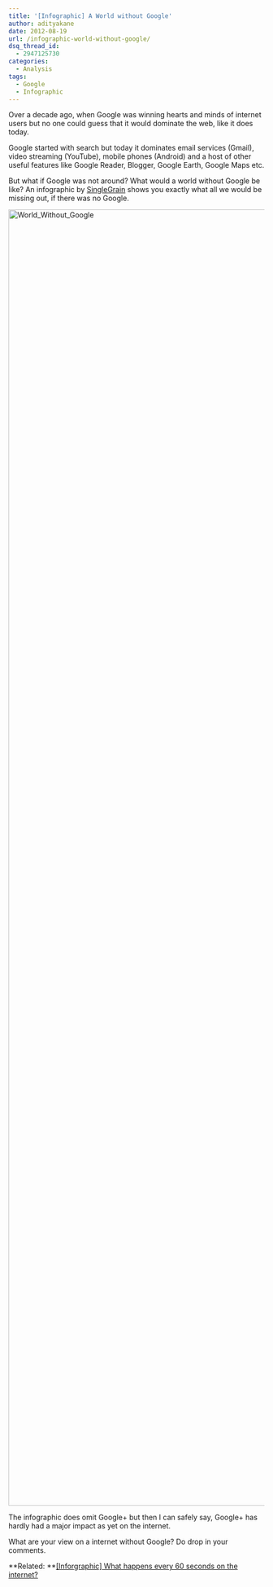 ```yaml
---
title: '[Infographic] A World without Google'
author: adityakane
date: 2012-08-19
url: /infographic-world-without-google/
dsq_thread_id:
  - 2947125730
categories:
  - Analysis
tags:
  - Google
  - Infographic
---
```

Over a decade ago, when Google was winning hearts and minds of internet users but no one could guess that it would dominate the web, like it does today.

Google started with search but today it dominates email services (Gmail), video streaming (YouTube), mobile phones (Android) and a host of other useful features like Google Reader, Blogger, Google Earth, Google Maps etc.

But what if Google was not around? What would a world without Google be like? An infographic by <a href="http://www.singlegrain.com/blog/a-world-without-google/" onclick="_gaq.push(['_trackEvent', 'outbound-article', 'http://www.singlegrain.com/blog/a-world-without-google/', 'SingleGrain']);" >SingleGrain</a> shows you exactly what all we would be missing out, if there was no Google.

[<img class="wp-image-60965" style="padding-left: 0px;padding-right: 0px;padding-top: 0px;border: 0px" src="http://cdn.devilsworkshop.org/files/2012/08/World_Without_Google_thumb.jpg" alt="World_Without_Google" width="570" height="2547" border="0" />][1]

The infographic does omit Google+ but then I can safely say, Google+ has hardly had a major impact as yet on the internet.

What are your view on a internet without Google? Do drop in your comments.

**Related: **[[Inforgraphic] What happens every 60 seconds on the internet?][2]

 [1]: http://cdn.devilsworkshop.org/files/2012/08/World_Without_Google.jpg
 [2]: http://devilsworkshop.org/infographic-60-seconds-web/ "What happens every 60 seconds on the internet"
